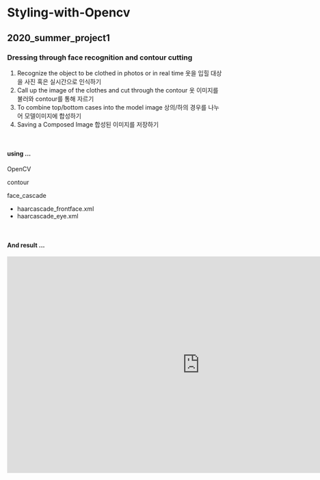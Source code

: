 # Styling-with-Opencv


## 2020_summer_project1
### Dressing through face recognition and contour cutting

1. Recognize the object to be clothed in photos or in real time 옷을 입힐 대상을 사진 혹은 실시간으로 인식하기
2. Call up the image of the clothes and cut through the contour 옷 이미지를 불러와 contour를 통해 자르기
3. To combine top/bottom cases into the model image 상의/하의 경우를 나누어 모델이미지에 합성하기
4. Saving a Composed Image 합성된 이미지를 저장하기

<br/>

#### using ...

OpenCV

contour

face_cascade
- haarcascade_frontface.xml
- haarcascade_eye.xml


<br/>

#### And result ...


<iframe width="900" height="506" src="https://www.youtube.com/embed/CqMTrpTK-O8" frameborder="0" allow="accelerometer; autoplay; encrypted-media; gyroscope; picture-in-picture" allowfullscreen></iframe>
